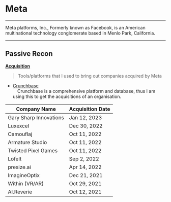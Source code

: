 # Meta
---
Meta platforms, Inc., Formerly known as Facebook, is an American multinational technology conglomerate based in Menlo Park, California.

---

## Passive Recon

<ins><b>Acquisition</b></ins>
> Tools/platforms that I used to bring out companies acquired by Meta
- [Crunchbase](https://www.crunchbase.com/home)<br>
&emsp;Crunchbase is a comprehensive platform and database, thus I am using this to get the acquisitions of an organisation.


| Company Name           | Acquisition Date  |
|------------------------|-------------------|
| Gary Sharp Innovations | Jan 12, 2023      |
| Luxexcel               | Dec 30, 2022      |
| Camouflaj              | Oct 11, 2022      |
| Armature Studio        | Oct 11, 2022      |
| Twisted Pixel Games    | Oct 11, 2022      |
| Lofelt                 | Sep 2, 2022       |
| presize.ai             | Apr 14, 2022      |
| ImagineOptix           | Dec 21, 2021      |
| Within (VR/AR)         | Oct 29, 2021      |
| AI.Reverie             | Oct 12, 2021      |

